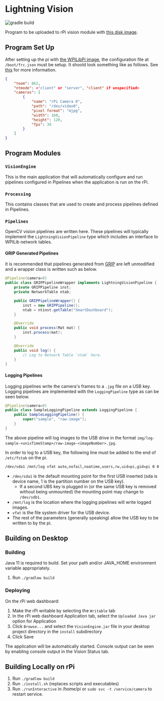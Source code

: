# Lightning Vision

![gradle build](https://github.com/edurso/lightning-vision/workflows/gradle%20build/badge.svg)

Program to be uploaded to rPi vision module with [this disk image](https://github.com/wpilibsuite/FRCVision-pi-gen/releases/latest).

## Program Set Up

After setting up the pi with [the WPILibPi image](https://github.com/wpilibsuite/FRCVision-pi-gen/releases/latest), the configuration file at `/boot/frc.json` must be setup. It shoold look something like as follows. See [this](https://github.com/frc-862/mcqueen-vision/blob/master/VisionEngine/src/main/resources/json-format.txt) for more information.

```json
{
    "team": 862,
    "ntmode": <"client" or "server", "client" if unspecified>
    "cameras": [
        {
            "name": "rPi Camera 0",
            "path": "/dev/video0",
            "pixel format": "mjpg",
            "width": 160,
            "height": 120,
            "fps": 30
        }
    ]
}
```

## Program Modules

### `VisionEngine`

This is the main application that will automatically configure and run pipelines configured in Pipelines when the application is run on the rPi.

### `Processing`

This contains classes that are used to create and process pipelines defined in Pipelines.

### `Pipelines`

OpenCV vision pipelines are written here. These pipelines will typically implement the `LightningVisionPipeline` type which includes an interface to WPILib network tables.

#### GRIP Generated Pipelines

It is recommended that pipelines generated from [GRIP](https://github.com/WPIRoboticsProjects/GRIP/releases/latest) are left unmodified and a wrapper class is written such as below.

```java
@Pipeline(camera=0)
public class GRIPPipelineWrapper implements LightningVisionPipeline {
    private GRIPPipeline inst;
    private NetworkTable ntab;

    public GRIPPipelineWrapper() {
        inst = new GRIPPipeline();
        ntab = ntinst.getTable("SmartDashboard");
    }

    @Override
    public void process(Mat mat) {
        inst.process(mat);
    }

    @Override
    public void log() {
        // Log to Network Table `ntab` here.
    }  
}
```

#### Logging Pipelines

Logging pipelines write the camera's frames to a `.jpg` file on a USB key. Logging pipelines are implemented with the `LoggingPipeline` type as can be seen below.

```java
@Pipeline(camera=0)
public class SampleLoggingPipeline extends LoggingPipeline {
    public SampleLoggingPipeline() {
        super("sample", "raw-image");
    }
}
```

The above pipeline will log images to the USB drive in the format `img/log-sample-<unixTimeStamp>/raw-image-<imageNumber>.jpg`.

In order to log to a USB key, the following line must be added to the end of `/etc/fstab` on the pi.

```bash
/dev/sda1 /mnt/log vfat auto,nofail,noatime,users,rw,uid=pi,gid=pi 0 0
```

- `/dev/sda1` is the default mounting point for the first USB inserted (sda is device name, 1 is the partition number on the USB key).
  - If a second UBS key is plugged in (or the same USB key is removed without being unmounted) the mounting point may change to `/dev/sdb1`.
- `/mnt/log` is the location where the logging pipelines will write logged images.
- `vfat` is the file system driver for the USB device.
- The rest of the parameters (generally speaking) allow the USB key to be written to by the pi.

## Building on Desktop

### Building

Java 11 is required to build.  Set your path and/or JAVA_HOME environment variable appropriately.

1) Run `./gradlew build`

### Deploying

On the rPi web dashboard:

1) Make the rPi writable by selecting the `Writable` tab
2) In the rPi web dashboard Application tab, select the `Uploaded Java jar` option for Application
3) Click `Browse...` and select the `VisionEngine.jar` file in your desktop project directory in the `install` subdirectory
4) Click Save

The application will be automatically started. Console output can be seen by enabling console output in the Vision Status tab.

## Building Locally on rPi

1) Run `./gradlew build`
2) Run `./install.sh` (replaces scripts and executables) 
3) Run `./runInteractive` in /home/pi or `sudo svc -t /service/camera` to restart service.
